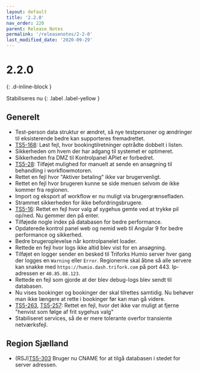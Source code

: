 ```yaml
---
layout: default
title: '2.2.0'
nav_order: 220
parent: Release Notes
permalink: '/releasenotes/2-2-0'
last_modified_date: '2020-09-29'
---
```


# 2.2.0
{: .d-inline-block }

Stabiliseres nu
{: .label .label-yellow }

## Generelt

- Test-person data struktur er ændret, så nye testpersoner og ændringer til eksisterende bedre kan supporteres fremadrettet.
- [TS5-168](https://sd.trifork.com/projects/TS5/queues/custom/95/TS5-168): Løst fejl, hvor bookingtilretninger optrådte dobbelt i listen.
- Sikkerheden om hvem der har adgang til systemet er optimeret.
- Sikkerheden fra DMZ til Kontrolpanel APIet er forbedret.
- [TS5-28](https://sd.trifork.com/projects/TS5/queues/custom/95/TS5-28): Tilføjet mulighed for manuelt at sende en ansøgning til behandling i workflowmotoren.
- Rettet en fejl hvor "Aktiver betaling" ikke var brugervenligt.
- Rettet en fejl hvor brugeren kunne se side menuen selvom de ikke kommer fra regionen.
- Import og eksport af workflow er nu muligt via brugergrænsefladen.
- Strammet sikkerheden for ikke befordringsbrugere.
- [TS5-16](https://sd.trifork.com/projects/TS5/queues/custom/95/TS5-16): Rettet en fejl hvor valg af sygehus gemte ved at trykke pil op/ned. Nu gemmer den på enter.
- Tilføjede nogle index på databasen for bedre performance.
- Opdaterede kontrol panel web og nemid web til Angular 9 for bedre performance og sikkerhed.
- Bedre brugeroplevelse når kontrolpanelet loader.
- Rettede en fejl hvor logs ikke altid blev vist for en ansøgning.
- Tilføjet en logger sender en besked til Triforks Humio server hver gang der logges en `Warning` eller `Error`. Regionerne skal åbne så alle servere kan snakke med `https://humio.dash.trifork.com` på port 443. Ip-adressen er `40.85.88.123`.
- Rettede en fejl som gjorde at der blev debug-logs blev sendt til databasen.
- Nu vises bookinger og bookinger der skal tilrettes samtidig. Nu behøver man ikke længere at rette i bookinger før kan man gå videre.
- [TS5-263](https://sd.trifork.com/projects/TS5/queues/custom/95/TS5-263), [TS5-257](https://sd.trifork.com/projects/TS5/queues/custom/95/TS5-257): Rettet en fejl, hvor det ikke var muligt at fjerne "henvist som følge af frit sygehus valg"
- Stabiliseret services, så de er mere tolerante overfor transiente netværksfejl.

## Region Sjælland
- (RSJ)[TS5-303](https://sd.trifork.com/projects/TS5/queues/custom/95/TS5-303) Bruger nu CNAME for at tilgå databasen i stedet for server adressen.
